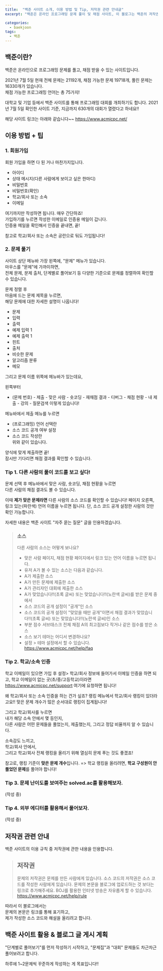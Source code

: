 ```yaml
---
title:  "백준 사이트 소개, 이용 방법 및 Tip, 저작권 관련 안내글"
excerpt: "백준은 온라인 프로그래밍 문제 풀이 및 채점 사이트, 이 블로그는 백준의 저작권 관련 공지를 준수합니다."

categories:
  - baekjoon
tags:
  - 백준
---
```


## 백준이란?

 백준은 온라인으로 프로그래밍 문제를 풀고, 채점 받을 수 있는 사이트입니다.  
 
 2021년 7월 5일 현재 전체 문제는 21192개, 채점 가능한 문제 19718개, 풀린 문제는 16330개가 있습니다.  
채점 가능한 프로그래밍 언어는 총 75가지!  

 대학교 및 기업 등에서 백준 사이트를 통해 프로그래밍 대회를 개최하기도 합니다.
2021년 7월 5일 확인한 사이트 기준, 지금까지 630개의 대회가 열렸다고 하네요!!

 해당 사이트 링크는 아래와 같습니다~~
<https://www.acmicpc.net/>



## 이용 방법 + 팁

### 1. 회원가입  

 회원 가입을 하면 다 된 거나 마찬가지입니다.  

- 아이디  
- 상태 메시지(다른 사람에게 보이고 싶은 한마디)  
- 비밀번호  
- 비밀번호(확인)  
- 학교/회사 또는 소속  
- 이메일   

 여기까지만 작성하면 됩니다. 매우 간단하죠!    
가입하기를 누르면 작성한 이메일로 인증용 메일이 갑니다.  
인증용 메일을 확인해서 인증을 끝내면, 끝!  

참고로 학교/회사 또는 소속은 공란으로 둬도 가입됩니다!  



### 2. 문제 풀기

 사이트 상단 메뉴바 가장 왼쪽에, "문제" 메뉴가 있습니다.  
마우스를 "문제"에 가까이하면,  
전체 문제, 문제 출처, 단계별로 풀어보기 등 다양한 기준으로 문제를 정렬하여 확인할 수 있습니다.  

 문제 정렬 후  
마음에 드는 문제 제목을 누르면,  
해당 문제에 대한 자세한 설명이 나옵니다!   
- 문제  
- 입력  
- 출력  
- 예제 입력 1  
- 예제 출력 1  
- 힌트  
- 출처  
- 비슷한 문제  
- 알고리즘 분류  
- 메모   


 그리고 문제 이름 위쪽에 메뉴바가 있는데요,  
 
왼쪽부터 
- (문제 번호) - 제출 - 맞은 사람 - 숏코딩 - 재채점 결과 - 디버그 - 채점 현황 - 내 제출 - 강의 - 질문검색
이렇게 있습니다!


 메뉴바에서 제출 메뉴를 누르면  
- (프로그래밍) 언어 선택란 
- 소스 코드 공개 여부 설정   
- 소스 코드 작성란  
위와 같이 있습니다.  

양식에 맞게 제출하면 끝!  
잠시만 기다리면 채점 결과를 확인할 수 있습니다.



### Tip 1. 다른 사람의 풀이 코드를 보고 싶다!

 문제 선택 후 메뉴바에서 맞은 사람, 숏코딩, 채점 현황을 누르면  
다른 사람의 채점 결과도 볼 수 있습니다.

 이때 **제가 맞은 문제라면** 다른 사람의 소스 코드를 확인할 수 있습니다!
페이지 오른쪽, 링크 있는(파란색) 언어 이름을 누르면 됩니다.
단, 소스 코드 공개 설정한 사람의 것만 확인 가능합니다.



자세한 내용은 백준 사이트 "자주 묻는 질문" 글을 인용하겠습니다.

> ### 소스
> 다른 사람의 소스는 어떻게 보나요?
> - 맞은 사람 페이지, 채점 현황 페이지에서 링크 있는 언어 이름을 누르면 됩니다.
> - 유저 A가 볼 수 있는 소스는 다음과 같습니다.
>  - A가 제출한 소스
>  - A가 만든 문제에 제출한 소스
>  - A가 관리자인 대회에 제출한 소스
>  - A가 맞았습니다!!(초록 글씨) 또는 맞았습니다!!(노란색 글씨)를 받은 문제 중에서
>   - 소스 코드의 공개 설정이 "공개"인 소스
>   - 소스 코드의 공개 설정이 "맞았을 때만 공개"이면서 채점 결과가 맞았습니다!!(초록 글씨) 또는 맞았습니다!!(노란색 글씨)인 소스
>    - 부분 점수 서브태스크 전체 채점 A의 최고점보다 작거나 같은 점수를 받은 소스
> - 소스 보기 테마는 어디서 변경하나요?
>  - 설정 > 테마 설정에서 할 수 있습니다.
<https://www.acmicpc.net/help/faq>



### Tip 2. 학교/소속 인증

 학교 이메일이 있으면 가입 후 설정> 학교/회사 정보에 들어가서 이메일 인증을 하면 되고,
학교 이메일이 없는 곳(초/중/고등학교)이라면 <https://www.acmicpc.net/support> 여기에 요청하면 됩니다!

 왜 학교/회사 또는 소속 인증을 하는 건가 싶죠?
랭킹 메뉴에서 학교/회사 랭킹이 있더라고요!!
맞은 문제 개수가 많은 순서대로 랭킹이 집계됩니다!

 그리고 학교/회사를 누르면  
내가 해당 소속 안에서 몇 등인지,  
다른 사람은 어떤 문제들을 풀었는지, 제출했는지, 그리고 정답 비율까지 알 수 있습니다.  

소속감도 느끼고,  
학교/회사 안에서,  
그리고 학교/회사 전체 랭킹을 올리기 위해 열심히 문제 푸는 것도 좋겠죠!

참고로, 랭킹 기준이 **맞은 문제 개수**입니다. 
=> 학교 랭킹을 올리려면, **학교 구성원이 안 풀었던 문제**를 풀어야 합니다!



### Tip 3. 문제 난이도를 보여주는 solved.ac를 활용해보자.
(작성 중)


### Tip 4. 외부 에디터를 활용해서 풀어보자.
(작성 중)




## 저작권 관련 안내

 백준 사이트의 이용 규칙 중 저작권에 관한 내용을 인용합니다.


> ## 저작권
> 문제의 저작권은 문제를 만든 사람에게 있습니다.
> 소스 코드의 저작권은 소스 코드를 작성한 사람에게 있습니다.
> 문제의 본문을 블로그에 업로드하는 것 보다는 링크로 추가해주세요.
> BOJ를 활용한 인터넷 방송은 자유롭게 할 수 있습니다.
<https://www.acmicpc.net/help/rule>

따라서 이 블로그에서는  
문제의 본문은 링크를 통해 표기하고,  
제가 작성한 소스 코드와 해설을 올리려고 합니다.  



## 백준 사이트 활용 & 블로그 글 게시 계획

 "단계별로 풀어보기"를 먼저 작성하기 시작하고,
"문제집"과 "대회" 문제들도 차근차근 풀어보려고 합니다.

하루에 1~2문제씩 꾸준하게 작성하는 게 목표입니다!!



